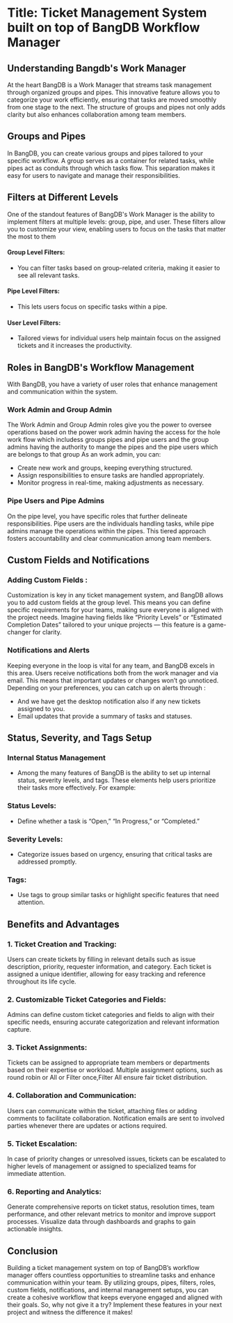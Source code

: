 #  Title: Ticket Management System built on top of BangDB Workflow Manager

## Understanding Bangdb's Work Manager
  At the heart BangDB is a Work Manager that streams task management through organized groups and pipes. This innovative feature allows you to categorize your work efficiently, 
  ensuring that tasks are moved smoothly from one stage to the next. The structure of groups and pipes not only adds clarity but also enhances collaboration among team members.

## Groups and Pipes
  In BangDB, you can create various groups and pipes tailored to your specific workflow. A group serves as a container for related tasks, while pipes act as conduits through which tasks flow. 
  This separation makes it easy for users to navigate and manage their responsibilities.

## Filters at Different Levels
  One of the standout features of BangDB's Work Manager is the ability to implement filters at multiple levels: group, pipe, and user. 
  These filters allow you to customize your view, enabling users to focus on the tasks that matter the most to them
  
#### Group Level Filters:
  + You can filter tasks based on group-related criteria, making it easier to see all relevant tasks.
#### Pipe Level Filters: 
 +  This lets users focus on specific tasks within a pipe.
#### User Level Filters:
 + Tailored views for individual users help maintain focus on the assigned tickets and it increases the productivity.

## Roles in BangDB's Workflow Management
With BangDB, you have a variety of user roles that enhance management and communication within the system.

### Work Admin and Group Admin
The Work Admin and Group Admin roles give you the power to oversee operations based on the power work admin having the access for the hole work flow which includess groups pipes and pipe users 
and the group admins having the authority to mange the pipes and the pipe users which are belongs to that group 
As an work admin, you can:
+ Create new work and groups, keeping everything structured.
+ Assign responsibilities to ensure tasks are handled appropriately.
+ Monitor progress in real-time, making adjustments as necessary.

### Pipe Users and Pipe Admins
On the pipe level, you have specific roles that further delineate responsibilities. Pipe users are the individuals handling tasks, 
while pipe admins manage the operations within the pipes. This tiered approach fosters accountability and clear communication among team members.


## Custom Fields and Notifications
 ### Adding Custom Fields : 
Customization is key in any ticket management system, and BangDB allows you to add custom fields at the group level. 
This means you can define specific requirements for your teams, making sure everyone is aligned with the project needs.
Imagine having fields like “Priority Levels” or “Estimated Completion Dates” tailored to your unique projects — this feature is a game-changer for clarity.

### Notifications and Alerts
Keeping everyone in the loop is vital for any team, and BangDB excels in this area. Users receive notifications both from the work manager and via email. 
This means that important updates or changes won’t go unnoticed. Depending on your preferences, you can catch up on alerts through :
+ And we have get the desktop notification also if any new tickets assigned to you.
+ Email updates that provide a summary of tasks and statuses.

## Status, Severity, and Tags Setup
### Internal Status Management
  + Among the many features of BangDB is the ability to set up internal status, severity levels, and tags. These elements help users prioritize their tasks more effectively. For example:
### Status Levels: 
  + Define whether a task is “Open,” “In Progress,” or “Completed.”
### Severity Levels:
  + Categorize issues based on urgency, ensuring that critical tasks are addressed promptly.
### Tags: 
  + Use tags to group similar tasks or highlight specific features that need attention.

## Benefits and Advantages


### 1. Ticket Creation and Tracking:
 Users can create tickets by filling in relevant details such as issue description, priority, requester information, and category.
 Each ticket is assigned a unique identifier, allowing for easy tracking and reference throughout its life cycle.


### 2. Customizable Ticket Categories and Fields:
 Admins can define custom ticket categories and fields to align with their specific needs, ensuring accurate categorization and relevant information capture.


### 3. Ticket Assignments:
 Tickets can be assigned to appropriate team members or departments based on their expertise or workload.
 Multiple assignment options, such as round robin or All or Filter once,Filter All ensure fair ticket distribution.


### 4. Collaboration and Communication:
 Users can communicate within the ticket, attaching files or adding comments to facilitate collaboration.
 Notification emails are sent to involved parties whenever there are updates or actions required.


### 5. Ticket Escalation:
 In case of priority changes or unresolved issues, tickets can be escalated to higher levels of management or assigned to specialized teams for immediate attention.


### 6. Reporting and Analytics:
 Generate comprehensive reports on ticket status, resolution times, team performance, and other relevant metrics to monitor and improve support processes.
 Visualize data through dashboards and graphs to gain actionable insights.

## Conclusion
Building a ticket management system on top of BangDB’s workflow manager offers countless opportunities to streamline tasks and enhance communication within your team. By utilizing groups, pipes, filters, roles, custom fields, notifications, and internal management setups, you can create a cohesive workflow that keeps everyone engaged and aligned with their goals. So, why not give it a try? Implement these features in your next project and witness the difference it makes!






